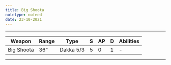 ```yaml
---
title: Big Shoota
notetype: nofeed
date: 23-10-2021
---
```


---

| Weapon     | Range | Type      | S   | AP  | D   | Abilities |
| ---------- | ----- | --------- | --- | --- | --- | --------- |
| Big Shoota | 36"   | Dakka 5/3 | 5   | 0   | 1   | -         | 

---
